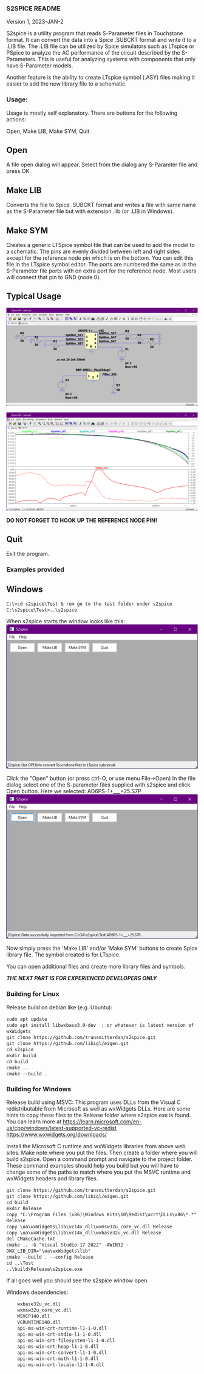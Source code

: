 ### S2SPICE README

Version 1, 2023-JAN-2

S2spice is a utility program that reads S-Parameter files in Touchstone format. It can convert the data into a Spice .SUBCKT format and write it to a .LIB file. The .LIB file can be utilized by Spice simulators such as LTspice or PSpice to analyze the AC performance of the circuit described by the S-Parameters.  This is useful for analyzing systems with components that only have S-Parameter models.

Another feature is the ability to create LTspice symbol (.ASY) files making it easier to add the new library file to a schematic.

### Usage:

Usage is mostly self explanatory.  There are buttons for the following actions:

Open, Make LIB, Make SYM, Quit

## Open

A file open dialog will appear. Select from the dialog any S-Paramter file and press OK.

## Make LIB

Converts the file to Spice .SUBCKT format and writes a file with same name as the S-Parameter file but with extension .lib (or .LIB in Windows).

## Make SYM

Creates a generic LTSpice symbol file that can be used to add the model to a schematic. The pins are evenly divided between left and right sides except for the reference node pin which is on the bottom. You can edit this file in the LTspice symbol editor. The ports are numbered the same as in the S-Parameter file ports with on extra port for the reference node.  Most users will connect that pin to GND (node 0).

## Typical Usage

![LTspice schematic](Test/Screenshot%205.png)

![LTspice schematic](Test/Screenshot%206.png)


__DO NOT FORGET TO HOOK UP THE REFERENCE NODE PIN!__

## Quit

Exit the program.

### Examples provided

## Windows 
```
C:\>cd s2spice\Test & rem go to the test folder under s2spice
C:\s2spice\Test>..\s2spice
```
When s2spice starts the window looks like this:
![Screenshot 1](Test/Screenshot%201.png)

Click the "Open" button (or press ctrl-O, or use menu File->Open)
In the file dialog select one of the S-parameter files supplied with s2spice and click Open button.  Here we selected: AD6PS-1+___+25.S7P 
![Screenshot 2](Test/Screenshot%202.png)

Now simply press the 'Make LIB' and/or 'Make SYM' buttons to create Spice library file.  The symbol created is for LTspice.

You can open additional files and create more library files and symbols.

___THE NEXT PART IS FOR EXPERIENCED DEVELOPERS ONLY___

### Building for Linux
Release build on debian like (e.g. Ubuntu):
```
sudo apt update
sudo apt install libwxbase3.0-dev  ; or whatever is latest version of wxWidgets
git clone https://github.com/transmitterdan/s2spice.git
git clone https://github.com/libigl/eigen.git
cd s2spice
mkdir build
cd build
cmake ..
cmake --build .
```

### Building for Windows
Release build using MSVC:
This program uses DLLs from the Visual C redistributable from Microsoft as well as wxWidgets DLLs.  Here are some hints to copy these files to the Release folder where s2spice.exe is found. You can learn more at
https://learn.microsoft.com/en-us/cpp/windows/latest-supported-vc-redist
https://www.wxwidgets.org/downloads/

Install the Microsoft C runtime and wxWidgets libraries from above web sites. Make note where you put the files. Then create a folder where you will build s2spice.  Open a command prompt and navigate to the project folder.  These command examples should help you build but you will have to change some of the paths to match where you put the MSVC runtime and wxWidgets headers and library files.

```
git clone https://github.com/transmitterdan/s2spice.git
git clone https://github.com/libigl/eigen.git
cd build
mkdir Release
copy "C:\Program Files (x86)\Windows Kits\10\Redist\ucrt\DLLs\x86\*.*" Release
copy \oa\wxWidgets\lib\vc14x_dll\wxmsw32u_core_vc.dll Release
copy \oa\wxWidgets\lib\vc14x_dll\wxbase32u_vc.dll Release
del CMakeCache.txt
cmake .. -G "Visual Studio 17 2022" -AWIN32 -DWX_LIB_DIR="\oa\wxWidgets\lib"
cmake --build . --config Release
cd ..\Test
..\build\Release\s2spice.exe
```
If all goes well you should see the s2spice window open.

Windows dependencies:
```
    wxbase32u_vc.dll
    wxmsw32u_core_vc.dll
    MSVCP140.dll
    VCRUNTIME140.dll
    api-ms-win-crt-runtime-l1-1-0.dll
    api-ms-win-crt-stdio-l1-1-0.dll
    api-ms-win-crt-filesystem-l1-1-0.dll
    api-ms-win-crt-heap-l1-1-0.dll
    api-ms-win-crt-convert-l1-1-0.dll
    api-ms-win-crt-math-l1-1-0.dll
    api-ms-win-crt-locale-l1-1-0.dll
```
